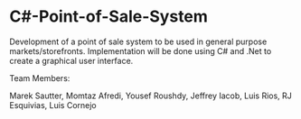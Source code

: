 # C#-Point-of-Sale-System

Development of a point of sale system to be used in general purpose markets/storefronts.  Implementation will be done using C# and .Net to create a graphical user interface.

Team Members:

Marek Sautter,
 Momtaz Afredi,
 Yousef Roushdy,
 Jeffrey Iacob,
 Luis Rios,
 RJ Esquivias,
 Luis Cornejo
